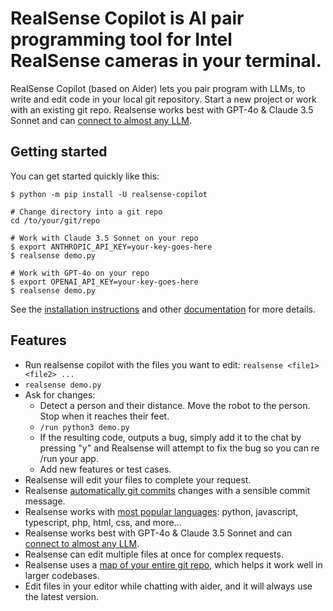 
<!-- Edit README.md, not index.md -->

# RealSense Copilot is AI pair programming tool for Intel RealSense cameras in your terminal.

RealSense Copilot (based on Aider) lets you pair program with LLMs,
to write and edit code in your local git repository.
Start a new project or work with an existing git repo.
Realsense works best with GPT-4o & Claude 3.5 Sonnet and can
[connect to almost any LLM](https://aider.chat/docs/llms.html).

## Getting started

You can get started quickly like this:

```
$ python -m pip install -U realsense-copilot

# Change directory into a git repo
cd /to/your/git/repo

# Work with Claude 3.5 Sonnet on your repo
$ export ANTHROPIC_API_KEY=your-key-goes-here
$ realsense demo.py

# Work with GPT-4o on your repo
$ export OPENAI_API_KEY=your-key-goes-here
$ realsense demo.py
```

See the
[installation instructions](https://aider.chat/docs/install.html)
and other
[documentation](https://aider.chat/docs/usage.html)
for more details.

## Features

- Run realsense copilot with the files you want to edit: `realsense <file1> <file2> ...`
- `realsense demo.py`
- Ask for changes:
  - Detect a person and their distance. Move the robot to the person. Stop when it reaches their feet.
  - `/run python3 demo.py`
  - If the resulting code, outputs a bug, simply add it to the chat by pressing "y" and Realsense will attempt to fix the bug so you can re /run your app.
  - Add new features or test cases.
- Realsense will edit your files to complete your request.
- Realsense [automatically git commits](https://aider.chat/docs/git.html) changes with a sensible commit message.
- Realsense works with [most popular languages](https://aider.chat/docs/languages.html): python, javascript, typescript, php, html, css, and more...
- Realsense works best with GPT-4o & Claude 3.5 Sonnet and can [connect to almost any LLM](https://aider.chat/docs/llms.html).
- Realsense can edit multiple files at once for complex requests.
- Realsense uses a [map of your entire git repo](https://aider.chat/docs/repomap.html), which helps it work well in larger codebases.
- Edit files in your editor while chatting with aider, and it will always use the latest version.

